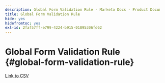 ```yaml
---
description: Global Form Validation Rule - Marketo Docs - Product Documentation
title: Global Form Validation Rule
hide: yes
hidefromtoc: yes
exl-id: 2faf57ff-e799-4224-b915-01895306fd62
---
```

# Global Form Validation Rule {#global-form-validation-rule}

[Link to CSV](/help/marketo/product-docs/administration/setup-administration/assets/freemaildomains_2023.csv)
